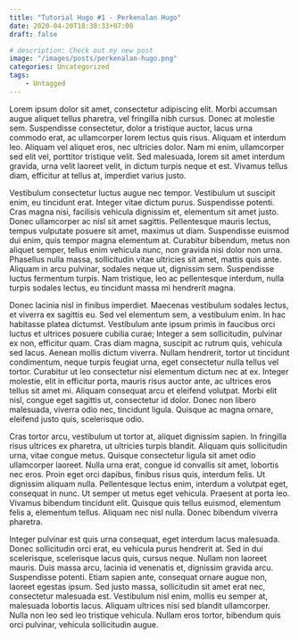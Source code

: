 ```yaml
---
title: "Tutorial Hugo #1 - Perkenalan Hugo"
date: 2020-04-20T18:30:33+07:00
draft: false

# description: Check out my new post
image: "/images/posts/perkenalan-hugo.png"
categories: Uncategorized
tags:
    - Untagged
---
```


Lorem ipsum dolor sit amet, consectetur adipiscing elit. Morbi accumsan augue aliquet tellus pharetra, vel fringilla nibh cursus. Donec at molestie sem. Suspendisse consectetur, dolor a tristique auctor, lacus urna commodo erat, ac ullamcorper lorem lectus quis risus. Aliquam et interdum leo. Aliquam vel aliquet eros, nec ultricies dolor. Nam mi enim, ullamcorper sed elit vel, porttitor tristique velit. Sed malesuada, lorem sit amet interdum gravida, urna velit laoreet velit, in dictum turpis neque et est. Vivamus tellus diam, efficitur at tellus at, imperdiet varius justo.

Vestibulum consectetur luctus augue nec tempor. Vestibulum ut suscipit enim, eu tincidunt erat. Integer vitae dictum purus. Suspendisse potenti. Cras magna nisi, facilisis vehicula dignissim et, elementum sit amet justo. Donec ullamcorper ac nisl sit amet sagittis. Pellentesque mauris lectus, tempus vulputate posuere sit amet, maximus ut diam. Suspendisse euismod dui enim, quis tempor magna elementum at. Curabitur bibendum, metus non aliquet semper, tellus enim vehicula nunc, non gravida nisi dolor non urna. Phasellus nulla massa, sollicitudin vitae ultricies sit amet, mattis quis ante. Aliquam in arcu pulvinar, sodales neque ut, dignissim sem. Suspendisse luctus fermentum turpis. Nam tristique, leo ac pellentesque interdum, nulla turpis sodales lectus, eu tincidunt massa mi hendrerit magna.

Donec lacinia nisl in finibus imperdiet. Maecenas vestibulum sodales lectus, et viverra ex sagittis eu. Sed vel elementum sem, a vestibulum enim. In hac habitasse platea dictumst. Vestibulum ante ipsum primis in faucibus orci luctus et ultrices posuere cubilia curae; Integer a sem sollicitudin, pulvinar ex non, efficitur quam. Cras diam magna, suscipit ac rutrum quis, vehicula sed lacus. Aenean mollis dictum viverra. Nullam hendrerit, tortor ut tincidunt condimentum, neque turpis feugiat urna, eget consectetur nulla tellus vel tortor. Curabitur ut leo consectetur nisi elementum dictum nec at ex. Integer molestie, elit in efficitur porta, mauris risus auctor ante, ac ultrices eros tellus sit amet mi. Aliquam consequat arcu et eleifend volutpat. Morbi elit nisl, congue eget sagittis ut, consectetur id dolor. Donec non libero malesuada, viverra odio nec, tincidunt ligula. Quisque ac magna ornare, eleifend justo quis, scelerisque odio.

Cras tortor arcu, vestibulum ut tortor at, aliquet dignissim sapien. In fringilla risus ultrices ex pharetra, ut ultricies turpis blandit. Aliquam quis sollicitudin urna, vitae congue metus. Quisque consectetur ligula sit amet odio ullamcorper laoreet. Nulla urna erat, congue id convallis sit amet, lobortis nec eros. Proin eget orci dapibus, finibus risus quis, interdum felis. Ut dignissim aliquam nulla. Pellentesque lectus enim, interdum a volutpat eget, consequat in nunc. Ut semper ut metus eget vehicula. Praesent at porta leo. Vivamus bibendum tincidunt elit. Quisque quis tellus euismod, elementum felis a, elementum tellus. Aliquam nec nisl nulla. Donec bibendum viverra pharetra.

Integer pulvinar est quis urna consequat, eget interdum lacus malesuada. Donec sollicitudin orci erat, eu vehicula purus hendrerit at. Sed in dui scelerisque, scelerisque lacus quis, cursus neque. Nullam non laoreet mauris. Duis massa arcu, lacinia id venenatis et, dignissim gravida arcu. Suspendisse potenti. Etiam sapien ante, consequat ornare augue non, laoreet egestas ipsum. Sed justo massa, sollicitudin sit amet erat nec, consectetur malesuada est. Vestibulum nisl enim, mollis eu semper at, malesuada lobortis lacus. Aliquam ultrices nisi sed blandit ullamcorper. Nulla non leo sed leo tristique vehicula. Nullam eros tortor, bibendum quis orci pulvinar, vehicula sollicitudin augue.